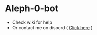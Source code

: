 # Aleph-0-bot

 - Check wiki for help
 - Or contact me on disocrd ( [Click here](https://discord.gg/kEnspZc) )
